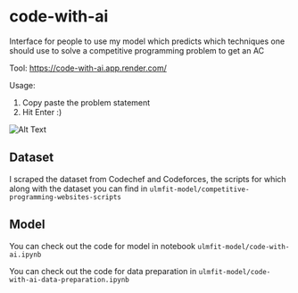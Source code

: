 # code-with-ai
Interface for people to use my model which predicts which techniques one should use to solve a competitive programming problem to get an AC

Tool: https://code-with-ai.app.render.com/

Usage:

1. Copy paste the problem statement
2. Hit Enter :)

![Alt Text](code-with-ai/app/static/images/code-with-ai.gif)

## Dataset

I scraped the dataset from Codechef and Codeforces, the scripts for which along with the dataset you can find in `ulmfit-model/competitive-programming-websites-scripts`

## Model

You can check out the code for model in notebook `ulmfit-model/code-with-ai.ipynb`

You can check out the code for data preparation in `ulmfit-model/code-with-ai-data-preparation.ipynb`